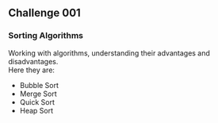 <h2>Challenge 001</h2>

<h3>Sorting Algorithms</h3>

<p>
Working with algorithms, understanding their advantages and disadvantages.<br>
Here they are:

- Bubble Sort
- Merge Sort
- Quick Sort
- Heap Sort
</p>
